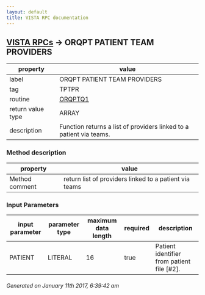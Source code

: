 ```yaml
---
layout: default
title: VISTA RPC documentation
---
```




## [VISTA RPCs](TableOfContent.md) &#8594; ORQPT PATIENT TEAM PROVIDERS 

 property | value 
--- | --- 
 label | ORQPT PATIENT TEAM PROVIDERS
 tag | TPTPR
 routine | [ORQPTQ1](http://code.osehra.org/dox/Routine_ORQPTQ1_source.html)
 return value type | ARRAY
 description | Function returns a list of providers linked to a patient via teams.


### Method description

 property | value 
--- | --- 
 Method comment | return list of providers linked to a patient via teams

### Input Parameters

| input parameter | parameter type | maximum data length | required | description | 
| --- | --- | --- | --- | --- | 
| PATIENT | LITERAL | 16 | true | Patient identifier from patient file [#2]. | 




 ###### Generated on January 11th 2017, 6:39:42 am